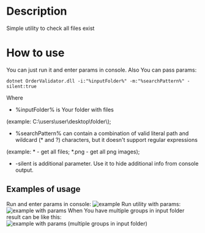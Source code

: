 # Description
Simple utility to check all files exist
# How to use
You can just run it and enter params in console. Also You can pass params:
```
dotnet OrderValidator.dll -i:"%inputFolder%" -m:"%searchPattern%" -silent:true
```
Where
- %inputFolder% is Your folder with files

(example: C:\users\user\desktop\folder\\);
- %searchPattern% can contain a combination of valid literal path and wildcard (* and ?) characters, but it doesn't support regular expressions

 (example: * - get all files; *.png - get all png images);
- -silent is additional parameter. Use it to hide additional info from console output.

## Examples of usage
Run and enter params in console:
![example](https://user-images.githubusercontent.com/60701982/161411449-f5c0ea4d-e9bf-47c4-9ee0-12bff3097489.png)
Run utility with params:
![example with params](https://user-images.githubusercontent.com/60701982/161411456-a1671437-5807-4d8e-b0be-2fe878b1a3ed.png)
When You have multiple groups in input folder result can be like this:
![example with params (multiple groups in input folder)](https://user-images.githubusercontent.com/60701982/161411717-34cd314a-b77e-481e-a26a-c69d31862a87.png)

